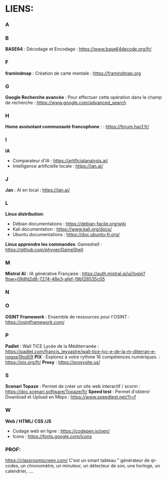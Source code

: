 # LIENS:

###  A

###  B
**BASE64**                                    :    Décodage et Encodage                                         :   https://www.base64decode.org/fr/

###   F
**framindmap**                                :    Création de carte mentale                                    :   https://framindmap.org

###   G
**Google Recherche avancée**                  :    Pour effectuer cette opération dans le champ de recherche    :   https://www.google.com/advanced_search  
###   H
**Home assisntant communauté francophone**    :                                                                 :   https://forum.hacf.fr/ 
###   I
**IA**      
- Comparateur d'IA                                             :   https://artificialanalysis.ai/ 
- Intelligence artificielle locale                             :   https://jan.ai/
### J
**Jan**                                       :    AI en local                                                  :   https://jan.ai/  
###    L
**Linux distribution**:
- Débian documentations                                        :    https://debian-facile.org/wiki
- Kali   documentation                                         :    https://www.kali.org/docs/
- Ubuntu documentations                                        :    https://doc.ubuntu-fr.org/

**Linux apprendre les commandes**:                 Gameshell                                                    :    https://github.com/phyver/GameShell

###   M
**Mistral AI**                                :    IA générative Française                                      :   https://auth.mistral.ai/ui/login?flow=09dfd2d8-7274-48e3-afef-19b128535c05
###    N

###   O
**OSINT Framework**                           :    Ensemble de ressources pour l'OSINT                          :   https://osintframework.com/
###   P
**Padlet**                                    :    Wall TICE Lycée de la Méditerranée                           :   https://padlet.com/francis_leyvastre/wall-tice-lyc-e-de-la-m-diterran-e-nqgxp19xd09
**PIX**                                       :    Explorez à votre rythme 16 compétences numériques.           :   https://pix.org/fr/
**Proxy**                                                                                                       :   https://proxysite.us/
###   S
**Scenari Topaze**                            :    Permet de créer un site web interactif / scorm               :   https://doc.scenari.software/Topaze/fr/
**Speed test**                                :    Permet d'obtenir Download et Upload en Mbps                  :   https://www.speedtest.net/?r=f
###   W
**Web / HTML/ CSS /JS**
- Codage web en ligne                                          :   https://codepen.io/pen/
- Icons                                                        :   https://fonts.google.com/icons 

### PROF:
https://classroomscreen.com/      C'est un smart tableau " générateur de qr-codes, un chronomètre, un minuteur, un détecteur de son, une horloge, un calendrier, ....
